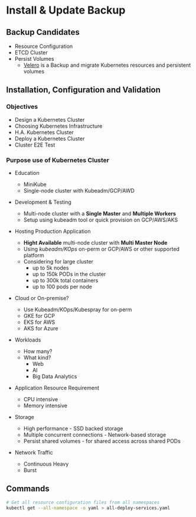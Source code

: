 # Install & Update Backup

## Backup Candidates

- Resource Configuration
- ETCD Cluster
- Persist Volumes
  - [Velero] is a Backup and migrate Kubernetes resources and persistent volumes

## Installation, Configuration and Validation

### Objectives

- Design a Kubernetes Cluster
- Choosing Kubernetes Infrastructure
- H.A. Kubernetes Cluster
- Deploy a Kubernetes Cluster
- Cluster E2E Test

### Purpose use of Kubernetes Cluster

- Education
  - MiniKube
  - Single-node cluster with Kubeadm/GCP/AWD
- Development & Testing
  - Multi-node cluster with a **Single Master** and **Multiple Workers**
  - Setup using kubeadm tool or quick provision on GCP/AWS/AKS

- Hosting Production Application
  - **Hight Available** multi-node cluster with **Multi Master Node**
  - Using *kubeadm/KOps* on-perm or GCP/AWS or other supported platform
  - Considering for large cluster
    - up to 5k nodes
    - up to 150k PODs in the cluster
    - up to 300k total containers
    - up to 100 pods per node

- Cloud or On-premise?
  - Use Kubeadm/KOps/Kubespray for on-perm
  - GKE for GCP
  - EKS for AWS
  - AKS for Azure

- Workloads
  - How many?
  - What kind?
    - Web
    - AI
    - Big Data Analytics

- Application Resource Requirement
  - CPU intensive
  - Memory intensive

- Storage
  - High performance - SSD backed storage
  - Multiple concurrent connections - Network-based storage
  - Persist shared volumes - for shared access across shared PODs

- Network Traffic
  - Continuous Heavy
  - Burst

## Commands

```bash
# Get all resource configuration files from all namespaces
kubectl get --all-namespace -o yaml > all-deploy-services.yaml
```

[Velero]: https://velero.io/

